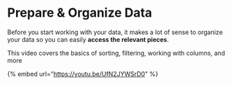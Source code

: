 # Prepare & Organize Data

Before you start working with your data, it makes a lot of sense to organize your data so you can easily **access the relevant pieces**.

This video covers the basics of sorting, filtering, working with columns, and more

{% embed url="https://youtu.be/UfN2JYWSrD0" %}
